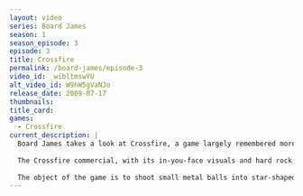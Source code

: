 ```yaml
---
layout: video
series: Board James
season: 1
season_episode: 3
episode: 3
title: Crossfire
permalink: /board-james/episode-3
video_id: _wibltmswYU
alt_video_id: W9hW5gVaNJo
release_date: 2009-07-17
thumbnails:
title_card: 
games:
  - Crossfire
current_description: |
  Board James takes a look at Crossfire, a game largely remembered more for its hyperactive commercial in the early 90s than for the game itself.
  
  The Crossfire commercial, with its in-you-face visuals and hard rock theme song, is certainly a product of the 90s. However, the game itself dates back to 1971, when it was first introduced by the Milton Bradley Company.
  
  The object of the game is to shoot small metal balls into star-shaped and triangle-shaped pucks in order to knock them into your opponents goal. Sounds fun enough, but can the game itself possibly live up to the epic commercial? Introducing M0therF*cker Mike, he and Board James test this game out while paying homage to the commercial.
---
```


